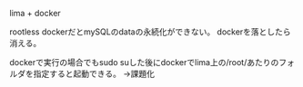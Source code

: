 lima + docker



rootless dockerだとmySQLのdataの永続化ができない。
dockerを落としたら消える。

dockerで実行の場合でもsudo suした後にdockerでlima上の/root/あたりのフォルダを指定すると起動できる。
→課題化
